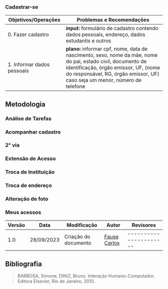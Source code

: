 ### Cadastrar-se

| Objetivos/Operações | Problemas e Recomendações|
| ------ | ------ | 
| 0. Fazer cadastro| **input:** formulário de cadastro contendo dados pessoais, endereço, dados estudantis e outros |
|1. Informar dados pessoais| **plano:** informar cpf, nome, data de nascimento, sexo, nome da mãe, nome do pai, estado civil, documento de identificação, órgão emissor, UF, (nome do responsável, RG, órgão emissor, UF) caso seja um menor, número de telefone|


## Metodologia 
### Análise de Tarefas

### Acompanhar cadastro
### 2° via
### Extensão de Acesso
### Troca de Instituição
### Troca de endereço
### Alteração de foto
### Meus acessos

| Versão | Data       | Modificação                             | Autor                         | Revisores                         |
| ------ | ---------- | --------------------------------------- | ----------------------------- | ----------------------------- |
|    1.0   |   28/09/2023   |   Criação do documento |  [Fause Carlos](https://github.com/FauseSkyWalker)|----------------------|

## Bibliografia

> BARBOSA, Simone; DINIZ, Bruno. Interação Humano-Computador. Editora Elsevier, Rio de Janeiro, 2010.

